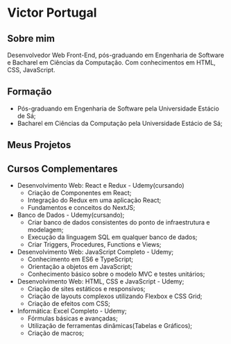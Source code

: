 # Victor Portugal

## Sobre mim
Desenvolvedor Web Front-End, pós-graduando em Engenharia de Software e Bacharel em Ciências da Computação. Com conhecimentos em HTML, CSS, JavaScript.

## Formação
- Pós-graduando em Engenharia de Software pela Universidade Estácio de Sá;
- Bacharel em Ciências da Computação pela Universidade Estácio de Sá;

## Meus Projetos

## Cursos Complementares
* Desenvolvimento Web: React e Redux - Udemy(cursando)
    * Criação de Componentes em React;
    * Integração do Redux em uma aplicação React;
    * Fundamentos e conceitos do NextJS;
* Banco de Dados - Udemy(cursando);
    * Criar banco de dados consistentes do ponto de infraestrutura e modelagem;
    * Execução da linguagem SQL em qualquer banco de dados;
    * Criar Triggers, Procedures, Functions e Views;
* Desenvolvimento Web: JavaScript Completo - Udemy;
    * Conhecimento em ES6 e TypeScript;
    * Orientação a objetos em JavaScript;
    * Conhecimento básico sobre o modelo MVC e testes unitários;
* Desenvolvimento Web: HTML, CSS e JavaScript - Udemy;
    * Criação de sites estáticos e responsivos;
    * Criação de layouts complexos utilizando Flexbox e CSS Grid;
    * Criação de efeitos com CSS;
* Informática: Excel Completo - Udemy;
    * Fórmulas básicas e avançadas;
    * Utilização de ferramentas dinâmicas(Tabelas e Gráficos);
    * Criação de macros;
